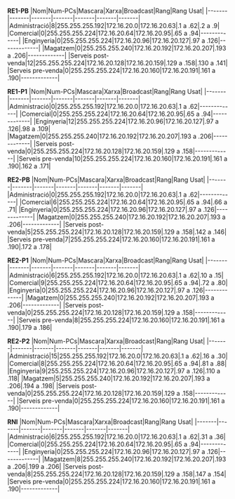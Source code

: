 **RE1-PB** 
|Nom|Num-PCs|Mascara|Xarxa|Broadcast|Rang|Rang Usat|
|-------|-------|-------|-------|-------|-------|-------|
|Administració|8|255.255.255.192|172.16.20.0|172.16.20.63|.1 a .62|.2 a .9|
|Comercial|0|255.255.255.224|172.16.20.64|172.16.20.95|.65 a .94|-------------|
|Enginyeria|0|255.255.255.224|172.16.20.96|172.16.20.127|.97 a .126|-------------|
|Magatzem|0|255.255.255.240|172.16.20.192|172.16.20.207|.193 a .206|-------------|
|Serveis post-venda|12|255.255.255.224|172.16.20.128|172.16.20.159|.129 a .158|.130 a .141|
|Serveis pre-venda|0|255.255.255.224|172.16.20.160|172.16.20.191|.161 a .190|-------------|

**RE1-P1**
|Nom|Num-PCs|Mascara|Xarxa|Broadcast|Rang|Rang Usat|
|-------|-------|-------|-------|-------|-------|-------|
|Administració|0|255.255.255.192|172.16.20.0|172.16.20.63|.1 a .62|-------------|
|Comercial|0|255.255.255.224|172.16.20.64|172.16.20.95|.65 a .94|-------------|
|Enginyeria|12|255.255.255.224|172.16.20.96|172.16.20.127|.97 a .126|.98 a .109|
|Magatzem|0|255.255.255.240|172.16.20.192|172.16.20.207|.193 a .206|-------------|
|Serveis post-venda|0|255.255.255.224|172.16.20.128|172.16.20.159|.129 a .158|-------------|
|Serveis pre-venda|10|255.255.255.224|172.16.20.160|172.16.20.191|.161 a .190|.162 a .171|

**RE2-PB**
|Nom|Num-PCs|Mascara|Xarxa|Broadcast|Rang|Rang Usat|
|-------|-------|-------|-------|-------|-------|-------|
|Administració|0|255.255.255.192|172.16.20.0|172.16.20.63|.1 a .62|-------------|
|Comercial|6|255.255.255.224|172.16.20.64|172.16.20.95|.65 a .94|.66 a .71|
|Enginyeria|0|255.255.255.224|172.16.20.96|172.16.20.127|.97 a .126|-------------|
|Magatzem|0|255.255.255.240|172.16.20.192|172.16.20.207|.193 a .206|-------------|
|Serveis post-venda|5|255.255.255.224|172.16.20.128|172.16.20.159|.129 a .158|.142 a .146|
|Serveis pre-venda|7|255.255.255.224|172.16.20.160|172.16.20.191|.161 a .190|.172 a .178|

**RE2-P1**
|Nom|Num-PCs|Mascara|Xarxa|Broadcast|Rang|Rang Usat|
|-------|-------|-------|-------|-------|-------|-------|
|Administració|6|255.255.255.192|172.16.20.0|172.16.20.63|.1 a .62|.10 a .15|
|Comercial|9|255.255.255.224|172.16.20.64|172.16.20.95|.65 a .94|.72 a .80|
|Enginyeria|0|255.255.255.224|172.16.20.96|172.16.20.127|.97 a .126|-------------|
|Magatzem|0|255.255.255.240|172.16.20.192|172.16.20.207|.193 a .206|-------------|
|Serveis post-venda|0|255.255.255.224|172.16.20.128|172.16.20.159|.129 a .158|-------------|
|Serveis pre-venda|8|255.255.255.224|172.16.20.160|172.16.20.191|.161 a .190|.179 a .186|

**RE2-P2**
|Nom|Num-PCs|Mascara|Xarxa|Broadcast|Rang|Rang Usat|
|-------|-------|-------|-------|-------|-------|-------|
|Administració|15|255.255.255.192|172.16.20.0|172.16.20.63|.1 a .62|.16 a .30|
|Comercial|8|255.255.255.224|172.16.20.64|172.16.20.95|.65 a .94|.81 a .88|
|Enginyeria|9|255.255.255.224|172.16.20.96|172.16.20.127|.97 a .126|.110 a .118|
|Magatzem|5|255.255.255.240|172.16.20.192|172.16.20.207|.193 a .206|.194 a .198|
|Serveis post-venda|0|255.255.255.224|172.16.20.128|172.16.20.159|.129 a .158|-------------|
|Serveis pre-venda|0|255.255.255.224|172.16.20.160|172.16.20.191|.161 a .190|-------------|

**RNI**
|Nom|Num-PCs|Mascara|Xarxa|Broadcast|Rang|Rang Usat|
|-------|-------|-------|-------|-------|-------|-------|
|Administració|6|255.255.255.192|172.16.20.0|172.16.20.63|.1 a .62|.31 a .36|
|Comercial|0|255.255.255.224|172.16.20.64|172.16.20.95|.65 a .94|-------------|
|Enginyeria|0|255.255.255.224|172.16.20.96|172.16.20.127|.97 a .126|-------------|
|Magatzem|8|255.255.255.240|172.16.20.192|172.16.20.207|.193 a .206|.199 a .206|
|Serveis post-venda|8|255.255.255.224|172.16.20.128|172.16.20.159|.129 a .158|.147 a .154|
|Serveis pre-venda|0|255.255.255.224|172.16.20.160|172.16.20.191|.161 a .190|-------------|
